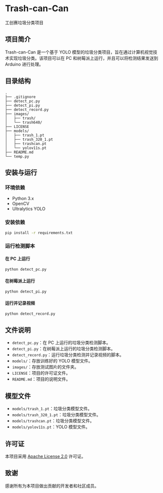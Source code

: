 # Trash-can-Can

工创赛垃圾分类项目

## 项目简介

Trash-can-Can 是一个基于 YOLO 模型的垃圾分类项目，旨在通过计算机视觉技术实现垃圾分类。该项目可以在 PC 和树莓派上运行，并且可以将检测结果发送到 Arduino 进行处理。

## 目录结构

```
.
├── .gitignore
├── detect_pc.py
├── detect_pi.py
├── detect_record.py
├── images/
│   ├── trash/
│   └── trash640/
├── LICENSE
├── models/
│   ├── trash_1.pt
│   ├── trash_320_1.pt
│   ├── trashcan.pt
│   └── yolov11s.pt
├── README.md
└── temp.py
```

## 安装与运行

### 环境依赖

- Python 3.x
- OpenCV
- Ultralytics YOLO

### 安装依赖

```sh
pip install -r requirements.txt
```

### 运行检测脚本

#### 在 PC 上运行

```sh
python detect_pc.py
```

#### 在树莓派上运行

```sh
python detect_pi.py
```

#### 运行并记录视频

```sh
python detect_record.py
```

## 文件说明

- `detect_pc.py`：在 PC 上运行的垃圾分类检测脚本。
- `detect_pi.py`：在树莓派上运行的垃圾分类检测脚本。
- `detect_record.py`：运行垃圾分类检测并记录视频的脚本。
- `models/`：存放训练好的 YOLO 模型文件。
- `images/`：存放测试图片的文件夹。
- `LICENSE`：项目的许可证文件。
- `README.md`：项目的说明文件。

## 模型文件

- `models/trash_1.pt`：垃圾分类模型文件。
- `models/trash_320_1.pt`：垃圾分类模型文件。
- `models/trashcan.pt`：垃圾分类模型文件。
- `models/yolov11s.pt`：YOLO 模型文件。

## 许可证

本项目采用 [Apache License 2.0](LICENSE) 许可证。

## 致谢

感谢所有为本项目做出贡献的开发者和社区成员。
